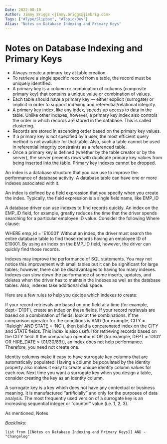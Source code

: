 ```yaml
---
Date: 2022-08-10
Author: Jimmy Briggs <jimmy.briggs@jimbrig.com>
Tags: ["#Type/Slipbox", "#Topic/Dev"]
Alias: "Notes on Database Indexing and Primary Keys"
---
```


# Notes on Database Indexing and Primary Keys

- Always create a primary key at table creation. 
- To retrieve a single specific record from a table, the record must be uniquely identified.
- A primary key is a column or combination of columns (composite primary key) that contains a unique value or combination of values. 
- Each table should have a primary key — either explicit (surrogate) or implicit in order to support indexing and referential/relational integrity.
- A primary key index, like any index, speeds up access to data in the table. Unlike other indexes, however, a primary key index also controls the order in which records are stored in the database. This is called clustering.
- Records are stored in ascending order based on the primary key values.
- If a primary key is not specified by a user, the most efficient query method is not available for that table. Also, such a table cannot be used in referential integrity constraints as a referenced table.
- Once a primary key is defined (whether by the table creator or by the server), the server prevents rows with duplicate primary key values from being inserted into the table. Primary key indexes cannot be dropped.


An index is a database structure that you can use to improve the performance of database activity. A database table can have one or more indexes associated with it.

An index is defined by a field expression that you specify when you create the index. Typically, the field expression is a single field name, like EMP_ID

A database driver can use indexes to find records quickly. An index on the EMP_ID field, for example, greatly reduces the time that the driver spends searching for a particular employee ID value. Consider the following Where clause:

WHERE emp_id = 'E10001'
Without an index, the driver must search the entire database table to find those records having an employee ID of E10001. By using an index on the EMP_ID field, however, the driver can quickly find those records.

Indexes may improve the performance of SQL statements. You may not notice this improvement with small tables but it can be significant for large tables; however, there can be disadvantages to having too many indexes. Indexes can slow down the performance of some inserts, updates, and deletes when the driver has to maintain the indexes as well as the database tables. Also, indexes take additional disk space.

Here are a few rules to help you decide which indexes to create:

If your record retrievals are based on one field at a time (for example, dept='D101'), create an index on these fields.
If your record retrievals are based on a combination of fields, look at the combinations.
If the comparison operator for the conditions is AND (for example, CITY = 'Raleigh' AND STATE = 'NC'), then build a concatenated index on the CITY and STATE fields. This index is also useful for retrieving records based on the CITY field.
If the comparison operator is OR (for example, DEPT = 'D101' OR HIRE_DATE > {01/30/89}), an index does not help performance. Therefore, you need not create one.

Identity columns make it easy to have surrogate key columns that are automatically populated. Having a column be populated by the identity property also makes it easy to create unique identity column values for each row. Next time you want a surrogate key when you design a table, consider creating the key as an identity column.

A surrogate key is a key which does not have any contextual or business meaning. It is manufactured “artificially” and only for the purposes of data analysis. The most frequently used version of a surrogate key is an increasing sequential integer or “counter” value (i.e. 1, 2, 3).

As mentioned, Notes


*Backlinks:*

```dataview
list from [[Notes on Database Indexing and Primary Keys]] AND -"Changelog"
```